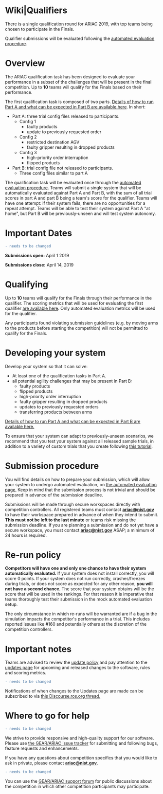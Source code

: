 # Wiki|Qualifiers
There is a single qualification round for ARIAC 2019, with top teams being chosen to participate in the Finals.

Qualifier submissions will be evaluated following the [automated evaluation procedure](automated_evaluation.md).

# Overview

The ARIAC qualification task has been designed to evaluate your performance in a subset of the challenges that will be present in the final competition.
Up to **10** teams will qualify for the Finals based on their performance.

The first qualification task is composed of two parts.
[Details of how to run Part A and what can be expected in Part B are available here](qualifer_scenarios.md).
In short:

* Part A: three trial config files released to participants.
    * Config 1
        * faulty products
        * update to previously requested order
    * Config 2
        * restricted destination AGV
        * faulty gripper resulting in dropped products
    * Config 3
        * high-priority order interruption
        * flipped products
* Part B: trial config file not released to participants.
    * Three config files similar to part A

The qualification task will be evaluated once through the [automated evaluation procedure](automated_evaluation.md).
Teams will submit a single system that will be automatically evaluated against Part A and Part B, with the sum of all trial scores in part A and part B being a team's score for the qualifier.
Teams will have one attempt: if their system fails, there are no opportunities for a repeat attempt.
Teams will be able to test their system against Part A "at home", but Part B will be previously-unseen and will test system autonomy.

# Important Dates
```diff
- needs to be changed
```
**Submissions open:** April 1 2019

**Submissions close:** April 14, 2019 

# Qualifying

Up to **10** teams will qualify for the Finals through their performance in the qualifier. 
The scoring metrics that will be used for evaluating the first qualifier [are available here](scoring.md).
Only automated evaluation metrics will be used for the qualifier.

Any participants found violating submission guidelines (e.g. by moving arms to the products before starting the competition) will not be permitted to qualify for the Finals.

# Developing your system

Develop your system so that it can solve:

* At least one of the qualification tasks in Part A.
* all potential agility challenges that may be present in Part B:
    * faulty products
    * flipped products
    * high-priority order interruption
    * faulty gripper resulting in dropped products
    * updates to previously requested orders
    * transferring products between arms

[Details of how to run Part A and what can be expected in Part B are available here.](qualifer_scenarios.md)

To ensure that your system can adapt to previously-unseen scenarios, we recommend that you test your system against all released sample trials, in addition to a variety of custom trials that you create following [this tutorial](configuration_spec.md).

# Submission procedure

You will find details on how to prepare your submission, which will allow your system to undergo automated evaluation, on [the automated evaluation page.](automated_evaluation.md)
Keep in mind that the submission process is not trivial and should be prepared in advance of the submission deadline.

Submissions will be made through secure workspaces directly with competition controllers.
All registered teams must contact **ariac@nist.gov** to have their workspace prepared in advance of when they intend to submit.
**This must not be left to the last minute** or teams risk missing the submission deadline.
If you are planning a submission and do not yet have a secure workspace, you must contact **ariac@nist.gov** ASAP; a minimum of 24 hours is required.

# Re-run policy

**Competitors will have one and only one chance to have their system automatically evaluated.**
If your system does not install correctly, you will score 0 points.
If your system does not run correctly, crashes/freezes during trials, or does not score as expected for any other reason, **you will not have a second chance**.
The score that your system obtains will be the score that will be used in the rankings.
For that reason it is imperative that teams thoroughly test their submission in the mock automated evaluation setup.

The only circumstance in which re-runs will be warranted are if a bug in the simulation impacts the competitor's performance in a trial.
This includes reported issues like #160 and potentially others at the discretion of the competition controllers.

# Important notes
Teams are advised to review the [update policy](update_policy.md) and pay attention to the [updates page](updates.md) for upcoming and released changes to the software, rules and scoring metrics.
```diff
- needs to be changed
```
Notifications of when changes to the Updates page are made can be subscribed to via [this Discourse.ros.org thread.](https://discourse.ros.org/t/ariac-code-release-updates/4009/18)

# Where to go for help
```diff
- needs to be changed
```
We strive to provide responsive and high-quality support for our software.
Please use [the GEAR/ARIAC issue tracker](https://bitbucket.org/osrf/ariac/issues?status=new&status=open) for submitting and following bugs, feature requests and enhancements.

If you have any questions about competition specifics that you would like to ask in private, please contact **ariac@nist.gov**.
```diff
- needs to be changed
```
You can use the [GEAR/ARIAC support forum](https://discourse.ros.org/c/ariac-users) for public discussions about the competition in which other competition participants may participate.
